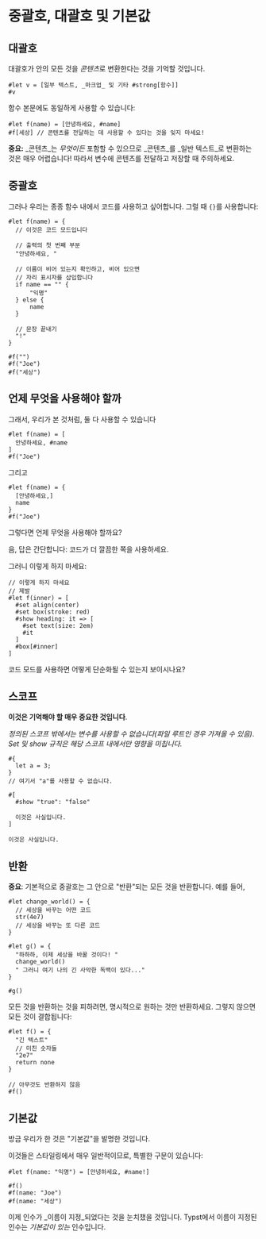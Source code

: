# 중괄호, 대괄호 및 기본값
## 대괄호
대괄호가 안의 모든 것을 *콘텐츠*로 변환한다는 것을 기억할 것입니다.
```typ
#let v = [일부 텍스트, _마크업_ 및 기타 #strong[함수]]
#v
```

함수 본문에도 동일하게 사용할 수 있습니다:
```typ
#let f(name) = [안녕하세요, #name]
#f[세상] // 콘텐츠를 전달하는 데 사용할 수 있다는 것을 잊지 마세요!
```

**중요:** _콘텐츠_는 *무엇이든* 포함할 수 있으므로 _콘텐츠_를 _일반 텍스트_로 변환하는 것은 매우 어렵습니다! 따라서 변수에 콘텐츠를 전달하고 저장할 때 주의하세요.

## 중괄호

그러나 우리는 종종 함수 내에서 코드를 사용하고 싶어합니다.
그럴 때 `{}`를 사용합니다:
```typ
#let f(name) = {
  // 이것은 코드 모드입니다

  // 출력의 첫 번째 부분
  "안녕하세요, "

  // 이름이 비어 있는지 확인하고, 비어 있으면
  // 자리 표시자를 삽입합니다
  if name == "" {
      "익명"
  } else {
      name
  }

  // 문장 끝내기
  "!"
}

#f("")
#f("Joe")
#f("세상")
```

## 언제 무엇을 사용해야 할까

그래서, 우리가 본 것처럼, 둘 다 사용할 수 있습니다

```typ
#let f(name) = [
  안녕하세요, #name
]
#f("Joe")
```

그리고

```typ
#let f(name) = {
  [안녕하세요,]
  name
}
#f("Joe")
```

그렇다면 언제 무엇을 사용해야 할까요?

음, 답은 간단합니다: 코드가 더 깔끔한 쪽을 사용하세요.

그러니 이렇게 하지 마세요:
```typ
// 이렇게 하지 마세요
// 제발
#let f(inner) = [
  #set align(center)
  #set box(stroke: red)
  #show heading: it => [
    #set text(size: 2em)
    #it
  ]
  #box[#inner]
]
```

코드 모드를 사용하면 어떻게 단순화될 수 있는지 보이시나요?

## 스코프
**이것은 기억해야 할 매우 중요한 것입니다**.

_정의된 스코프 밖에서는 변수를 사용할 수 없습니다(파일 루트인 경우 가져올 수 있음)_. _Set 및 show 규칙은 해당 스코프 내에서만 영향을 미칩니다._
```typ
#{
  let a = 3;
}
// 여기서 "a"를 사용할 수 없습니다.

#[
  #show "true": "false"

  이것은 사실입니다.
]

이것은 사실입니다.
```

## 반환
**중요**: 기본적으로 중괄호는 그 안으로 "반환"되는 모든 것을 반환합니다. 예를 들어,
```typ
#let change_world() = {
  // 세상을 바꾸는 어떤 코드
  str(4e7)
  // 세상을 바꾸는 또 다른 코드
}

#let g() = {
  "하하하, 이제 세상을 바꿀 것이다! "
  change_world()
  " 그러니 여기 나의 긴 사악한 독백이 있다..."
}

#g()
```

모든 것을 반환하는 것을 피하려면, 명시적으로 원하는 것만 반환하세요. 그렇지 않으면 모든 것이 결합됩니다:
```typ
#let f() = {
  "긴 텍스트"
  // 미친 숫자들
  "2e7"
  return none
}

// 아무것도 반환하지 않음
#f()
```

## 기본값
방금 우리가 한 것은 "기본값"을 발명한 것입니다.

이것들은 스타일링에서 매우 일반적이므로, 특별한 구문이 있습니다:
```typ
#let f(name: "익명") = [안녕하세요, #name!]

#f()
#f(name: "Joe")
#f(name: "세상")
```

이제 인수가 _이름이 지정_되었다는 것을 눈치챘을 것입니다.
Typst에서 이름이 지정된 인수는 _기본값이 있는_ 인수입니다.
